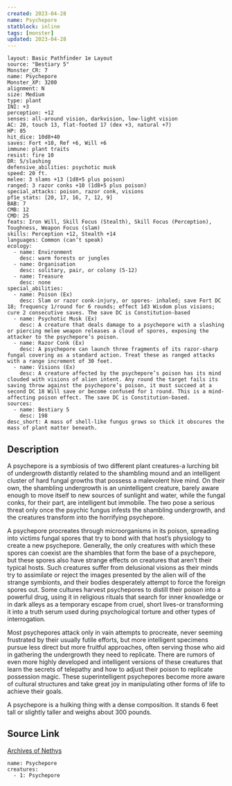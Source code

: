 ```yaml
---
created: 2023-04-28
name: Psychepore
statblock: inline
tags: [monster]
updated: 2023-04-28
---
```

```statblock
layout: Basic Pathfinder 1e Layout
source: "Bestiary 5"
Monster_CR: 7
name: Psychepore
Monster_XP: 3200
alignment: N
size: Medium
type: plant
INI: +3
perception: +12
senses: all-around vision, darkvision, low-light vision
AC: 20, touch 13, flat-footed 17 (dex +3, natural +7)
HP: 85
hit_dice: 10d8+40
saves: Fort +10, Ref +6, Will +6
immune: plant traits
resist: fire 10
DR: 5/slashing
defensive_abilities: psychotic musk
speed: 20 ft.
melee: 3 slams +13 (1d8+5 plus poison)
ranged: 3 razor conks +10 (1d8+5 plus poison)
special_attacks: poison, razor conk, visions
pf1e_stats: [20, 17, 16, 7, 12, 9]
BAB: 7
CMB: 12
CMD: 25
feats: Iron Will, Skill Focus (Stealth), Skill Focus (Perception), Toughness, Weapon Focus (slam)
skills: Perception +12, Stealth +14
languages: Common (can’t speak)
ecology:
  - name: Environment
    desc: warm forests or jungles
  - name: Organisation
    desc: solitary, pair, or colony (5-12)
  - name: Treasure
    desc: none
special_abilities:
  - name: Poison (Ex)
    desc: Slam or razor conk-injury, or spores- inhaled; save Fort DC 18; frequency 1/round for 6 rounds; effect 1d3 Wisdom plus visions; cure 2 consecutive saves. The save DC is Constitution-based
  - name: Psychotic Musk (Ex)
    desc: A creature that deals damage to a psychepore with a slashing or piercing melee weapon releases a cloud of spores, exposing the attacker to the psychepore’s poison.
  - name: Razor Conk (Ex)
    desc: A psychepore can launch three fragments of its razor-sharp fungal covering as a standard action. Treat these as ranged attacks with a range increment of 30 feet.
  - name: Visions (Ex)
    desc: A creature affected by the psychepore’s poison has its mind clouded with visions of alien intent. Any round the target fails its saving throw against the psychepore’s poison, it must succeed at a second DC 18 Will save or become confused for 1 round. This is a mind-affecting poison effect. The save DC is Constitution-based.
sources:
  - name: Bestiary 5
    desc: 198
desc_short: A mass of shell-like fungus grows so thick it obscures the mass of plant matter beneath.
```
## Description
A psychepore is a symbiosis of two different plant creatures-a lurching bit of undergrowth distantly related to the shambling mound and an intelligent cluster of hard fungal growths that possess a malevolent hive mind. On their own, the shambling undergrowth is an unintelligent creature, barely aware enough to move itself to new sources of sunlight and water, while the fungal conks, for their part, are intelligent but immobile. The two pose a serious threat only once the psychic fungus infests the shambling undergrowth, and the creatures transform into the horrifying psychepore.

 A psychepore procreates through microorganisms in its poison, spreading into victims fungal spores that try to bond with that host’s physiology to create a new psychepore. Generally, the only creatures with which these spores can coexist are the shambles that form the base of a psychepore, but these spores also have strange effects on creatures that aren’t their typical hosts. Such creatures suffer from delusional visions as their minds try to assimilate or reject the images presented by the alien will of the strange symbionts, and their bodies desperately attempt to force the foreign spores out. Some cultures harvest psychepores to distill their poison into a powerful drug, using it in religious rituals that search for inner knowledge or in dark alleys as a temporary escape from cruel, short lives-or transforming it into a truth serum used during psychological torture and other types of interrogation.

 Most psychepores attack only in vain attempts to procreate, never seeming frustrated by their usually futile efforts, but more intelligent specimens pursue less direct but more fruitful approaches, often serving those who aid in gathering the undergrowth they need to replicate. There are rumors of even more highly developed and intelligent versions of these creatures that learn the secrets of telepathy and how to adjust their poison to replicate possession magic. These superintelligent psychepores become more aware of cultural structures and take great joy in manipulating other forms of life to achieve their goals.

 A psychepore is a hulking thing with a dense composition. It stands 6 feet tall or slightly taller and weighs about 300 pounds.
## Source Link
[Archives of Nethys](https://aonprd.com/MonsterDisplay.aspx?ItemName=Psychepore)
```encounter-table
name: Psychepore
creatures:
  - 1: Psychepore
```

